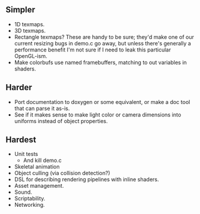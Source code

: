 ## Simpler ##
* 1D texmaps.
* 3D texmaps.
* Rectangle texmaps? These are handy to be sure; they'd make one of our current
  resizing bugs in demo.c go away, but unless there's generally a performance
  benefit I'm not sure if I need to leak this particular OpenGL-ism.
* Make colorbufs use named framebuffers, matching to out variables in shaders.

## Harder ##
* Port documentation to doxygen or some equivalent, or make a doc tool that can
  parse it as-is.
* See if it makes sense to make light color or camera dimensions into uniforms
  instead of object properties.

## Hardest ##
* Unit tests
    * And kill demo.c
* Skeletal animation
* Object culling (via collision detection?)
* DSL for describing rendering pipelines with inline shaders.
* Asset management.
* Sound.
* Scriptability.
* Networking.
